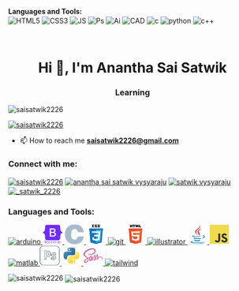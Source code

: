 <!-- old
<h1 align="center">Hi there 👋</h1>

<h2>Anantha Sai Satwik</h2>

![Github stats](https://github-readme-stats.vercel.app/api?username=SaiSatwik2226&theme=highcontrast&show_icons=true&count_private=true)
<br>
<!--![Top Languages Card](https://github-readme-stats.vercel.app/api/top-langs/?username=SaiSatwik2226&layout=compact)-->

**Languages and Tools:** 
<br>
<img align="center" alt="HTML5" width=22px src="https://cdn.jsdelivr.net/npm/simple-icons@v3/icons/html5.svg">
<img align="center" alt="CSS3" width=22px src="https://cdn.jsdelivr.net/npm/simple-icons@v3/icons/css3.svg">
<img align="center" alt="JS" width=22px src="https://cdn.jsdelivr.net/npm/simple-icons@3.13.0/icons/javascript.svg">
<img align="center" alt="Ps" width=22px src="https://cdn.jsdelivr.net/npm/simple-icons@3.13.0/icons/adobephotoshop.svg">
<img align="center" alt="Ai" width=22px src="https://cdn.jsdelivr.net/npm/simple-icons@3.13.0/icons/adobeillustrator.svg">
<img align="center" alt="CAD" width=22px src="https://cdn.jsdelivr.net/npm/simple-icons@3.13.0/icons/autodesk.svg">
<img align="center" alt="c" width=22px src="https://cdn.jsdelivr.net/npm/simple-icons@3.13.0/icons/c.svg">
<img align="center" alt="python" width=22px src="https://cdn.jsdelivr.net/npm/simple-icons@3.13.0/icons/python.svg">
<img align="center" alt="c++" width=22px src="https://cdn.jsdelivr.net/npm/simple-icons@3.13.0/icons/cplusplus.svg">
</p>
<br>

<!--
**SaiSatwik2226/SaiSatwik2226** is a ✨ _special_ ✨ repository because its `README.md` (this file) appears on your GitHub profile.
-->

<h1 align="center">Hi 👋, I'm Anantha Sai Satwik</h1>
<h3 align="center">Learning</h3>

<p align="left"> <img src="https://komarev.com/ghpvc/?username=saisatwik2226&label=Profile%20views&color=0e75b6&style=flat" alt="saisatwik2226" /> </p>

<p align="left"> <a href="https://github.com/ryo-ma/github-profile-trophy"><img src="https://github-profile-trophy.vercel.app/?username=saisatwik2226" alt="saisatwik2226" /></a> </p>

- 📫 How to reach me **saisatwik2226@gmail.com**

<h3 align="left">Connect with me:</h3>
<p align="left">
<a href="https://twitter.com/saisatwik2226" target="blank"><img align="center" src="https://cdn.jsdelivr.net/npm/simple-icons@3.0.1/icons/twitter.svg" alt="saisatwik2226" height="30" width="40" /></a>
<a href="https://linkedin.com/in/anantha sai satwik vysyaraju" target="blank"><img align="center" src="https://cdn.jsdelivr.net/npm/simple-icons@3.0.1/icons/linkedin.svg" alt="anantha sai satwik vysyaraju" height="30" width="40" /></a>
<a href="https://fb.com/satwik vysyaraju" target="blank"><img align="center" src="https://cdn.jsdelivr.net/npm/simple-icons@3.0.1/icons/facebook.svg" alt="satwik vysyaraju" height="30" width="40" /></a>
<a href="https://instagram.com/_satwik_2226" target="blank"><img align="center" src="https://cdn.jsdelivr.net/npm/simple-icons@3.0.1/icons/instagram.svg" alt="_satwik_2226" height="30" width="40" /></a>
</p>

<h3 align="left">Languages and Tools:</h3>
<p align="left"> <a href="https://www.arduino.cc/" target="_blank"> <img src="https://cdn.worldvectorlogo.com/logos/arduino-1.svg" alt="arduino" width="40" height="40"/> </a> <a href="https://getbootstrap.com" target="_blank"> <img src="https://raw.githubusercontent.com/devicons/devicon/master/icons/bootstrap/bootstrap-plain-wordmark.svg" alt="bootstrap" width="40" height="40"/> </a> <a href="https://www.cprogramming.com/" target="_blank"> <img src="https://raw.githubusercontent.com/devicons/devicon/master/icons/c/c-original.svg" alt="c" width="40" height="40"/> </a> <a href="https://www.w3schools.com/css/" target="_blank"> <img src="https://raw.githubusercontent.com/devicons/devicon/master/icons/css3/css3-original-wordmark.svg" alt="css3" width="40" height="40"/> </a> <a href="https://git-scm.com/" target="_blank"> <img src="https://www.vectorlogo.zone/logos/git-scm/git-scm-icon.svg" alt="git" width="40" height="40"/> </a> <a href="https://www.w3.org/html/" target="_blank"> <img src="https://raw.githubusercontent.com/devicons/devicon/master/icons/html5/html5-original-wordmark.svg" alt="html5" width="40" height="40"/> </a> <a href="https://www.adobe.com/in/products/illustrator.html" target="_blank"> <img src="https://www.vectorlogo.zone/logos/adobe_illustrator/adobe_illustrator-icon.svg" alt="illustrator" width="40" height="40"/> </a> <a href="https://www.java.com" target="_blank"> <img src="https://raw.githubusercontent.com/devicons/devicon/master/icons/java/java-original.svg" alt="java" width="40" height="40"/> </a> <a href="https://developer.mozilla.org/en-US/docs/Web/JavaScript" target="_blank"> <img src="https://raw.githubusercontent.com/devicons/devicon/master/icons/javascript/javascript-original.svg" alt="javascript" width="40" height="40"/> </a> <a href="https://www.mathworks.com/" target="_blank"> <img src="https://raw.githubusercontent.com/simple-icons/simple-icons/master/icons/mathworks.svg" alt="matlab" width="40" height="40"/> </a> <a href="https://www.photoshop.com/en" target="_blank"> <img src="https://raw.githubusercontent.com/devicons/devicon/master/icons/photoshop/photoshop-line.svg" alt="photoshop" width="40" height="40"/> </a> <a href="https://www.python.org" target="_blank"> <img src="https://raw.githubusercontent.com/devicons/devicon/master/icons/python/python-original.svg" alt="python" width="40" height="40"/> </a> <a href="https://sass-lang.com" target="_blank"> <img src="https://raw.githubusercontent.com/devicons/devicon/master/icons/sass/sass-original.svg" alt="sass" width="40" height="40"/> </a> <a href="https://tailwindcss.com/" target="_blank"> <img src="https://www.vectorlogo.zone/logos/tailwindcss/tailwindcss-icon.svg" alt="tailwind" width="40" height="40"/> </a> </p>

<p><img align="left" src="https://github-readme-stats.vercel.app/api/top-langs?username=saisatwik2226&show_icons=true&locale=en&layout=compact" alt="saisatwik2226" /></p>

<p>&nbsp;<img align="center" src="https://github-readme-stats.vercel.app/api?username=saisatwik2226&show_icons=true&locale=en" alt="saisatwik2226" /></p>

